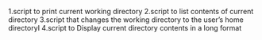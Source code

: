 1.script to print current working directory
2.script to list contents of current directory
3.script that changes the working directory to the user’s home directoryI
4.script to Display current directory contents in a long format
